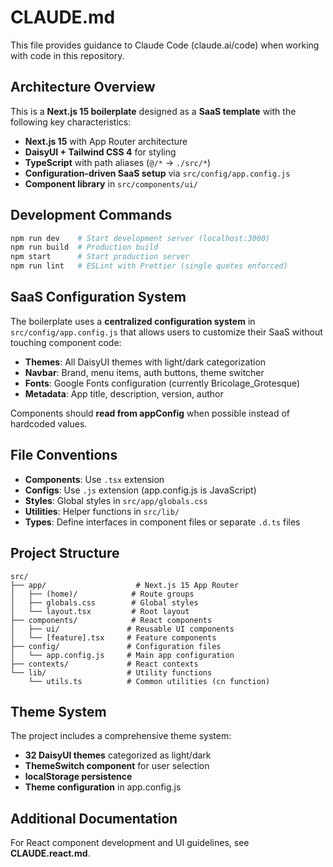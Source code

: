 # CLAUDE.md

This file provides guidance to Claude Code (claude.ai/code) when working with code in this repository.

## Architecture Overview

This is a **Next.js 15 boilerplate** designed as a **SaaS template** with the following key characteristics:

- **Next.js 15** with App Router architecture
- **DaisyUI + Tailwind CSS 4** for styling
- **TypeScript** with path aliases (`@/*` → `./src/*`)
- **Configuration-driven SaaS setup** via `src/config/app.config.js`
- **Component library** in `src/components/ui/`

## Development Commands

```bash
npm run dev    # Start development server (localhost:3000)
npm run build  # Production build
npm start      # Start production server
npm run lint   # ESLint with Prettier (single quotes enforced)
```

## SaaS Configuration System

The boilerplate uses a **centralized configuration system** in `src/config/app.config.js` that allows users to customize their SaaS without touching component code:

- **Themes**: All DaisyUI themes with light/dark categorization
- **Navbar**: Brand, menu items, auth buttons, theme switcher
- **Fonts**: Google Fonts configuration (currently Bricolage_Grotesque)
- **Metadata**: App title, description, version, author

Components should **read from appConfig** when possible instead of hardcoded values.

## File Conventions

- **Components**: Use `.tsx` extension
- **Configs**: Use `.js` extension (app.config.js is JavaScript)
- **Styles**: Global styles in `src/app/globals.css`
- **Utilities**: Helper functions in `src/lib/`
- **Types**: Define interfaces in component files or separate `.d.ts` files

## Project Structure

```
src/
├── app/                    # Next.js 15 App Router
│   ├── (home)/            # Route groups
│   ├── globals.css        # Global styles
│   └── layout.tsx         # Root layout
├── components/            # React components
│   ├── ui/               # Reusable UI components
│   └── [feature].tsx     # Feature components
├── config/               # Configuration files
│   └── app.config.js     # Main app configuration
├── contexts/             # React contexts
└── lib/                  # Utility functions
    └── utils.ts          # Common utilities (cn function)
```

## Theme System

The project includes a comprehensive theme system:

- **32 DaisyUI themes** categorized as light/dark
- **ThemeSwitch component** for user selection
- **localStorage persistence**
- **Theme configuration** in app.config.js

## Additional Documentation

For React component development and UI guidelines, see **CLAUDE.react.md**.
